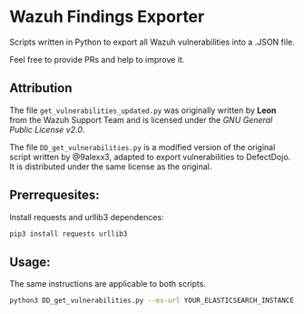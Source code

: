 # Wazuh Findings Exporter
Scripts written in Python to export all Wazuh vulnerabilities into a .JSON file.

Feel free to provide PRs and help to improve it.

## Attribution

The file `get_vulnerabilities_updated.py` was originally written by **Leon** from the Wazuh Support Team and is licensed under the *GNU General Public License v2.0*.

The file `DD_get_vulnerabilities.py` is a modified version of the original script written by @9alexx3, adapted to export vulnerabilities to DefectDojo. It is distributed under the same license as the original.

## Prerrequesites:

Install requests and urllib3 dependences:
```bash
pip3 install requests urllib3
```

## Usage:

The same instructions are applicable to both scripts.

```bash
python3 DD_get_vulnerabilities.py --es-url YOUR_ELASTICSEARCH_INSTANCE --es-user ELASTICSEARCH_USER --es-pass ELASTICSEARCH_PASSWORD [--ca-cert CA_CERT] [--output-dir OUTPUT_DIR] [--index INDEX] [-s MAX_SIZE]
```
